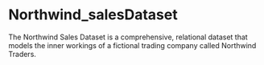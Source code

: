 # Northwind_salesDataset
The Northwind Sales Dataset is a comprehensive, relational dataset that models the inner workings of a fictional trading company called Northwind Traders.
